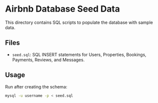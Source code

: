 # Airbnb Database Seed Data

This directory contains SQL scripts to populate the database with sample data.

## Files
- `seed.sql`: SQL INSERT statements for Users, Properties, Bookings, Payments, Reviews, and Messages.

## Usage
Run after creating the schema:

```bash
mysql -u username -p < seed.sql
